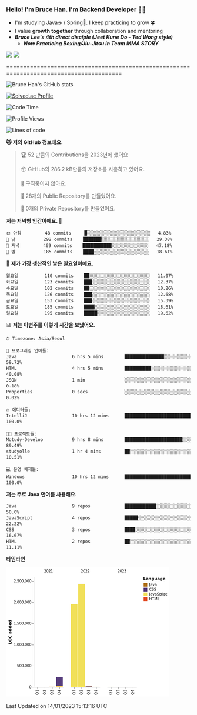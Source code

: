 ### Hello! I'm Bruce Han. I'm Backend Developer :man_technologist:
- I'm studying Java☕ / Spring🌻. I keep practicing to grow 🍀
- I value **growth together** through collaboration and mentoring
- _**Bruce Lee's 4th direct disciple (Jeet Kune Do - Ted Wong style)**_
  - _**Now Practicing Boxing/Jiu-Jitsu in Team MMA STORY**_

<a href="https://velog.io/@brucehan"><img src="https://img.shields.io/badge/Tech%20Blog-20C997?style=flat-square&logo=Velog&logoColor=white"/></a>
  <a href="https://www.linkedin.com/in/%EC%A0%95%EC%88%98-%ED%95%9C-7b8802230"><img src="https://img.shields.io/badge/LinkedIn-0A66C2?style=flat-square&logo=LinkedIn&logoColor=white"/></a>

========================================================================================


![Bruce Han's GitHub stats](https://github-readme-stats.vercel.app/api?username=intrager&hide=contribs&show_icons=true)

[![Solved.ac Profile](http://mazassumnida.wtf/api/v2/generate_badge?boj=intrager)](https://solved.ac/intrager/)

<!--START_SECTION:waka-->
![Code Time](http://img.shields.io/badge/Code%20Time-86%20hrs%2045%20mins-blue)

![Profile Views](http://img.shields.io/badge/Profile%20Views-18-blue)

![Lines of code](https://img.shields.io/badge/%EC%A0%80%EB%8A%94%20%EC%97%AC%ED%83%9C%EA%B9%8C%EC%A7%80%20-5%20Million%20%EC%A4%84%EC%9D%98%20%EC%BD%94%EB%93%9C%EB%A5%BC%20%EC%9E%91%EC%84%B1%ED%96%88%EC%96%B4%EC%9A%94.-blue)

**🐱 저의 GitHub 정보에요.** 

> 🏆 52 만큼의 Contributions을 2023년에 했어요
 > 
> 📦 GitHub의 286.2 kB만큼의 저장소를 사용하고 있어요. 
 > 
> 🚫 구직중이지 않아요.
 > 
> 📜 28개의 Public Repository를 만들었어요. 
 > 
> 🔑 0개의 Private Repository를 만들었어요.  
 > 
**저는 저녁형 인간이에요. 🦉** 

```text
🌞 아침         48 commits     █░░░░░░░░░░░░░░░░░░░░░░░░   4.83% 
🌆 낮　         292 commits    ███████░░░░░░░░░░░░░░░░░░   29.38% 
🌃 저녁         469 commits    ███████████░░░░░░░░░░░░░░   47.18% 
🌙 밤　         185 commits    ████░░░░░░░░░░░░░░░░░░░░░   18.61%

```
📅 **제가 가장 생산적인 날은 일요일이에요.** 

```text
월요일          110 commits    ██░░░░░░░░░░░░░░░░░░░░░░░   11.07% 
화요일          123 commits    ███░░░░░░░░░░░░░░░░░░░░░░   12.37% 
수요일          102 commits    ██░░░░░░░░░░░░░░░░░░░░░░░   10.26% 
목요일          126 commits    ███░░░░░░░░░░░░░░░░░░░░░░   12.68% 
금요일          153 commits    ███░░░░░░░░░░░░░░░░░░░░░░   15.39% 
토요일          185 commits    ████░░░░░░░░░░░░░░░░░░░░░   18.61% 
일요일          195 commits    █████░░░░░░░░░░░░░░░░░░░░   19.62%

```


📊 **저는 이번주를 이렇게 시간을 보냈어요.** 

```text
⌚︎ Timezone: Asia/Seoul

💬 프로그래밍 언어들: 
Java                     6 hrs 5 mins        ███████████████░░░░░░░░░░   59.72% 
HTML                     4 hrs 5 mins        ██████████░░░░░░░░░░░░░░░   40.08% 
JSON                     1 min               ░░░░░░░░░░░░░░░░░░░░░░░░░   0.18% 
Properties               0 secs              ░░░░░░░░░░░░░░░░░░░░░░░░░   0.02%

🔥 에디터들: 
IntelliJ                 10 hrs 12 mins      █████████████████████████   100.0%

🐱‍💻 프로젝트들: 
Motudy-Develop           9 hrs 8 mins        ██████████████████████░░░   89.49% 
studyolle                1 hr 4 mins         ██░░░░░░░░░░░░░░░░░░░░░░░   10.51%

💻 운영 체제들: 
Windows                  10 hrs 12 mins      █████████████████████████   100.0%

```

**저는 주로 Java 언어를 사용해요.** 

```text
Java                     9 repos             ████████████░░░░░░░░░░░░░   50.0% 
JavaScript               4 repos             █████░░░░░░░░░░░░░░░░░░░░   22.22% 
CSS                      3 repos             ████░░░░░░░░░░░░░░░░░░░░░   16.67% 
HTML                     2 repos             ██░░░░░░░░░░░░░░░░░░░░░░░   11.11%

```


**타임라인**

![Chart not found](https://raw.githubusercontent.com/intrager/intrager/main/charts/bar_graph.png) 


 Last Updated on 14/01/2023 15:13:16 UTC
<!--END_SECTION:waka-->

<!-- ## :hammer_and_wrench:Tech Stack -->

<!-- ### Back
 - <img src="https://img.shields.io/badge/Spring-6DB33F?style=flat-square&logo=Spring&logoColor=white"/> <img src="https://img.shields.io/badge/Node.js-339933?style=flat-square&logo=Node.js&logoColor=white"/> <img src="https://img.shields.io/badge/Express.js-000000?style=flat-square&logo=Express&logoColor=white"/>
 - <img src="https://img.shields.io/badge/MyBatis-000000?style=flat-square&logo=MyBatis&logoColor=black"/> <img src="https://img.shields.io/badge/JPA-000000?style=flat-square&logo=JPA&logoColor=black"/> <img src="https://img.shields.io/badge/JdbcTemplate-007396?style=flat-square&logo=JdbcTemplate&logoColor=black"/>
 - <img src="https://img.shields.io/badge/JUnit5-25A162?style=flat-square&logo=JUnit5&logoColor=white"/> <img src="https://img.shields.io/badge/JUnit4-25A162?style=flat-square&logo=JUnit4&logoColor=white"/>
    #### Template Engine
     - <img src="https://img.shields.io/badge/Thymeleaf-005F0F?style=flat-square&logo=Thymeleaf&logoColor=black"/> <img src="https://img.shields.io/badge/Jsp-FF9900?style=flat-square&logo=Jsp&logoColor=black"/>
 
### DevOps 
 - <img src="https://img.shields.io/badge/Amazon%20EC2-FF9900?style=flat-square&logo=Amazon%20EC2&logoColor=black"/>
 - <img src="https://img.shields.io/badge/MySQL-4479A1?style=flat-square&logo=MySQL&logoColor=black"/> <img src="https://img.shields.io/badge/MariaDB-003545?style=flat-square&logo=MariaDB&logoColor=black"/> <img src="https://img.shields.io/badge/Oracle-F80000?style=flat-square&logo=Oracle&logoColor=black"/> <img src="https://img.shields.io/badge/PostgreSQL-4169E1?style=flat-square&logo=PostgreSQL&logoColor=black"/>
 - <img src="https://img.shields.io/badge/Travis%20CI-3EAAAF?style=flat-square&logo=Travis%20CI&logoColor=black"/> 
 - <img src="https://img.shields.io/badge/Git-F05032?style=flat-square&logo=Git&logoColor=black"/>

### Front
 - <img src="https://img.shields.io/badge/HTML5-E34F26?style=flat-square&logo=HTML5&logoColor=black"/> <img src="https://img.shields.io/badge/CSS3-1572B6?style=flat-square&logo=CSS3&logoColor=black"/> <img src="https://img.shields.io/badge/JavaScript-F7DF1E?style=flat-square&logo=JavaScript&logoColor=black"/>
 - <img src="https://img.shields.io/badge/Bootstrap-7952B3?style=flat-square&logo=Bootstrap&logoColor=white"/> <img src="https://img.shields.io/badge/jQuery-0769AD?style=flat-square&logo=jQuery&logoColor=black"/> 

### Language
 - <img src="https://img.shields.io/badge/Java-007396?style=flat-square&logo=Java&logoColor=white"/> <img src="https://img.shields.io/badge/JavaScript-F7DF1E?style=flat-square&logo=JavaScript&logoColor=black"/>
 - <img src="https://img.shields.io/badge/SQL-000000?style=flat-square&logo=SQL&logoColor=white"/>

### Tools
 #### Collaboration
 - <img src="https://img.shields.io/badge/Notion-000000?style=flat-square&logo=Notion&logoColor=white"/> <img src="https://img.shields.io/badge/Slack-4A154B?style=flat-square&logo=Slack&logoColor=white"/> <img src="https://img.shields.io/badge/Swagger-85EA2D?style=flat-square&logo=Swagger&logoColor=black"/> -->

